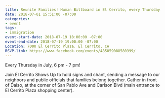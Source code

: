 ```yaml
---
title: Reunite Families! Human Billboard in El Cerrito, every Thursday
date: 2018-07-01 15:51:00 -07:00
categories:
- event
tags:
- immigration
event-start-date: 2018-07-19 18:00:00 -07:00
event-end-date: 2018-07-19 19:00:00 -07:00
Location: 7000 El Cerrito Plaza, El Cerrito, CA
RSVP-link: https://www.facebook.com/events/485059088580999/
---
```


Every Thursday in July, 6 pm - 7 pm!

Join El Cerrito Shows Up to hold signs and chant, sending a message to our neighbors and public officials that families belong together. Gather in front of Daiso, at the corner of San Pablo Ave and Carlson Blvd (main entrance to El Cerrito Plaza shopping center).
